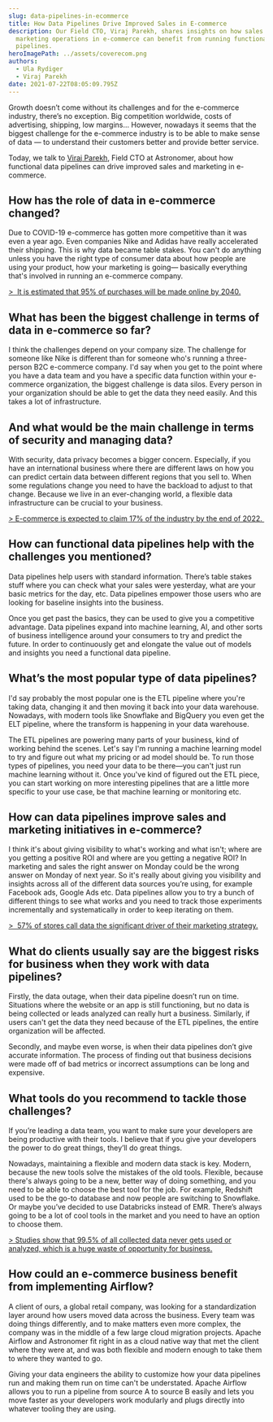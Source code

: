 ```yaml
---
slug: data-pipelines-in-ecommerce
title: How Data Pipelines Drive Improved Sales in E-commerce
description: Our Field CTO, Viraj Parekh, shares insights on how sales and
  marketing operations in e-commerce can benefit from running functional data
  pipelines.
heroImagePath: ../assets/coverecom.png
authors:
  - Ula Rydiger
  - Viraj Parekh
date: 2021-07-22T08:05:09.795Z
---
```

Growth doesn’t come without its challenges and for the e-commerce industry, there’s no exception. Big competition worldwide, costs of advertising, shipping, low margins… However, nowadays it seems that the biggest challenge for the e-commerce industry is to be able to make sense of data — to understand their customers better and provide better service. 

Today, we talk to [Viraj Parekh](mailto:viraj@astronomer.io), Field CTO at Astronomer, about how functional data pipelines can drive improved sales and marketing in e-commerce. 

## How has the role of data in e-commerce changed?

Due to COVID-19 e-commerce has gotten more competitive than it was even a year ago. Even companies Nike and Adidas have really accelerated their shipping. This is why data became table stakes. You can't do anything unless you have the right type of consumer data about how people are using your product, how your marketing is going— basically everything that's involved in running an e-commerce company.


<!-- markdown-link-check-disable-next-line --> 
[\>  It is estimated that 95% of purchases will be made online by 2040.](https://www.nasdaq.com/articles/uk-online-shopping-and-e-commerce-statistics-2017-2017-03-14)



## What has been the biggest challenge in terms of data in e-commerce so far?

I think the challenges depend on your company size. The challenge for someone like Nike is different than for someone who's running a three-person B2C e-commerce company. I'd say when you get to the point where you have a data team and you have a specific data function within your e-commerce organization, the biggest challenge is data silos. Every person in your organization should be able to get the data they need easily. And this takes a lot of infrastructure.



## And what would be the main challenge in terms of security and managing data?

With security, data privacy becomes a bigger concern. Especially, if you have an international business where there are different laws on how you can predict certain data between different regions that you sell to. When some regulations change you need to have the backload to adjust to that change. Because we live in an ever-changing world, a flexible data infrastructure can be crucial to your business. 

[\> E-commerce is expected to claim 17% of the industry by the end of 2022. ](https://www.netsolutions.com/insights/ecommerce-business-challenges-and-solutions/)



## How can functional data pipelines help with the challenges you mentioned?

Data pipelines help users with standard information. There’s table stakes stuff where you can check what your sales were yesterday, what are your basic metrics for the day, etc. Data pipelines empower those users who are looking for baseline insights into the business.

Once you get past the basics, they can be used to give you a competitive advantage. Data pipelines expand into machine learning, AI, and other sorts of business intelligence around your consumers to try and predict the future. In order to continuously get and elongate the value out of models and insights you need a functional data pipeline.



## What’s the most popular type of data pipelines? 

I'd say probably the most popular one is the ETL pipeline where you're taking data, changing it and then moving it back into your data warehouse. Nowadays, with modern tools like Snowflake and BigQuery you even get the ELT pipeline, where the transform is happening in your data warehouse. 

The ETL pipelines are powering many parts of your business, kind of working behind the scenes. Let's say I'm running a machine learning model to try and figure out what my pricing or ad model should be. To run those types of pipelines, you need your data to be there—you can't just run machine learning without it. Once you've kind of figured out the ETL piece, you can start working on more interesting pipelines that are a little more specific to your use case, be that machine learning or monitoring etc.



## How can data pipelines improve sales and marketing initiatives in e-commerce?

I think it's about giving visibility to what's working and what isn't; where are you getting a positive ROI and where are you getting a negative ROI? In marketing and sales the right answer on Monday could be the wrong answer on Monday of next year. So it's really about giving you visibility and insights across all of the different data sources you’re using, for example Facebook ads, Google Ads etc. Data pipelines allow you to try a bunch of different things to see what works and you need to track those experiments incrementally and systematically in order to keep iterating on them.

[\>  57% of stores call data the significant driver of their marketing strategy.](https://blog.adverity.com/modern-ecommerce-businesses-growing-data)



## What do clients usually say are the biggest risks for business when they work with data pipelines?

Firstly, the data outage, when their data pipeline doesn’t run on time. Situations where the website or an app is still functioning, but no data is being collected or leads analyzed can really hurt a business. Similarly, if users can't get the data they need because of the ETL pipelines, the entire organization will be affected.

Secondly, and maybe even worse, is when their data pipelines don’t give accurate information. The process of finding out that business decisions were made off of bad metrics or incorrect assumptions can be long and expensive. 

## What tools do you recommend to tackle those challenges?  

If you’re leading a data team, you want to make sure your developers are being productive with their tools. I believe that if you give your developers the power to do great things, they’ll do great things. 

Nowadays, maintaining a flexible and modern data stack is key. Modern, because the new tools solve the mistakes of the old tools. Flexible, because there's always going to be a new, better way of doing something, and you need to be able to choose the best tool for the job. For example, Redshift used to be the go-to database and now people are switching to Snowflake. Or maybe you’ve decided to use Databricks instead of EMR. There’s always going to be a lot of cool tools in the market and you need to have an option to choose them.

[\> Studies show that 99.5% of all collected data never gets used or analyzed, which is a huge waste of opportunity for business.](https://hostingtribunal.com/blog/big-data-stats/#gref)

## How could an e-commerce business benefit from implementing Airflow?   

A client of ours, a global retail company, was looking for a standardization layer around how users moved data across the business. Every team was doing things differently, and to make matters even more complex, the company was in the middle of a few large cloud migration projects. Apache Airflow and Astronomer fit right in as a cloud native way that met the client where they were at, and was both flexible and modern enough to take them to where they wanted to go.

Giving your data engineers the ability to customize how your data pipelines run and making them run on time can't be understated. Apache Airflow allows you to run a pipeline from source A to source B easily and lets you move faster as your developers work modularly and plugs directly into whatever tooling they are using.
